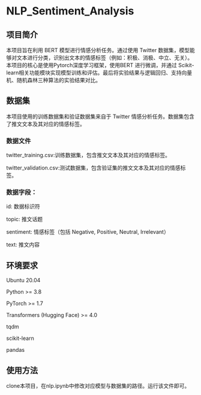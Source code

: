 # NLP_Sentiment_Analysis
## 项目简介
本项目旨在利用 BERT 模型进行情感分析任务。通过使用 Twitter 数据集，模型能够对文本进行分类，识别出文本的情感标签（例如：积极、消极、中立、无关）。本项目的核心是使用Pytorch深度学习框架，使用BERT 进行微调，并通过 Scikit-learn相关功能模块实现模型训练和评估。最后将实验结果与逻辑回归、支持向量机、随机森林三种算法的实验结果对比。
## 数据集
本项目使用的训练数据集和验证数据集来自于 Twitter 情感分析任务。数据集包含了推文文本及其对应的情感标签。
### 数据文件
twitter_training.csv:训练数据集，包含推文文本及其对应的情感标签。

twitter_validation.csv:测试数据集，包含验证集的推文文本及其对应的情感标签。

### 数据字段：

id: 数据标识符

topic: 推文话题

sentiment: 情感标签（包括 Negative, Positive, Neutral, Irrelevant）

text: 推文内容

## 环境要求

Ubuntu 20.04

Python >= 3.8

PyTorch >= 1.7

Transformers (Hugging Face) >= 4.0

tqdm

scikit-learn

pandas


## 使用方法

clone本项目，在nlp.ipynb中修改对应模型与数据集的路径。运行该文件即可。
